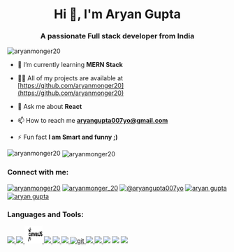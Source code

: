 <h1 align="center">Hi 👋, I'm Aryan Gupta</h1>
<h3 align="center">A passionate Full stack developer from India</h3>

<p align="left"> <img src="https://komarev.com/ghpvc/?username=aryanmonger20" alt="aryanmonger20" /> </p>

- 🌱 I’m currently learning **MERN Stack**

- 👨‍💻 All of my projects are available at [https://github.com/aryanmonger20](https://github.com/aryanmonger20)

- 💬 Ask me about **React**

- 📫 How to reach me **aryangupta007yo@gmail.com**

- ⚡ Fun fact **I am Smart and funny ;)**

<p><img align="left" src="https://github-readme-stats.vercel.app/api/top-langs/?username=aryanmonger20&layout=compact" alt="aryanmonger20" /></p>

<p>&nbsp;<img align="center" src="https://github-readme-stats.vercel.app/api?username=aryanmonger20&show_icons=true" alt="aryanmonger20" /></p>

<p align="left">
<h3 align="left">Connect with me:</h3>
<a href="https://instagram.com/aryanmonger20" target="blank"><img align="center" src="https://cdn.jsdelivr.net/npm/simple-icons@3.0.1/icons/instagram.svg" alt="aryanmonger20" height="30" width="40" /></a>
<a href="https://www.codechef.com/users/aryanmonger_20" target="blank"><img align="center" src="https://cdn.jsdelivr.net/npm/simple-icons@3.1.0/icons/codechef.svg" alt="aryanmonger_20" height="30" width="40" /></a>
<a href="https://www.hackerearth.com/@aryangupta007yo" target="blank"><img align="center" src="https://cdn.jsdelivr.net/npm/simple-icons@3.0.1/icons/hackerearth.svg" alt="@aryangupta007yo" height="30" width="40" /></a>
<a href="https://www.linkedin.com/in/aryan-gupta-0b0286197/" target="blank"><img align="center" src="https://cdn.jsdelivr.net/npm/simple-icons@3.0.1/icons/linkedin.svg" alt="aryan gupta" height="30" width="40" /></a>
<a href="https://www.facebook.com/profile.php?id=100006797169220" target="blank"><img align="center" src="https://cdn.jsdelivr.net/npm/simple-icons@3.0.1/icons/facebook.svg" alt="aryan gupta" height="30" width="40" /></a>

</p>

<h3 align="left">Languages and Tools:</h3>
<p align="left"> <a href="https://developer.android.com" target="_blank"> <img src="https://img.icons8.com/color/48/000000/android-os.png"/> </a> <a href="https://www.cprogramming.com/" target="_blank"> <img src="https://img.icons8.com/color/48/000000/c-programming.png"/> </a> <a href="https://canvasjs.com" target="_blank"> <img src="https://raw.githubusercontent.com/Hardik0307/Hardik0307/master/assets/canvasjs-charts.svg" alt="canvasjs" width="40" height="40"/> </a> <a href="https://www.w3schools.com/cpp/" target="_blank"> <img src="https://img.icons8.com/color/48/000000/c-plus-plus-logo.png"/> </a> <a href="https://www.w3schools.com/css/" target="_blank"> <img src="https://img.icons8.com/color/48/000000/css3.png"/> </a> <a href="https://firebase.google.com/" target="_blank"> <img src="https://img.icons8.com/color/48/000000/firebase.png"/> </a> <a href="https://git-scm.com/" target="_blank"> <img src="https://www.vectorlogo.zone/logos/git-scm/git-scm-icon.svg" alt="git" width="40" height="40"/> </a> <a href="https://www.w3.org/html/" target="_blank"> <img src="https://img.icons8.com/color/48/000000/html-5.png"/> </a> <a href="https://www.mongodb.com/" target="_blank"> <img src="https://img.icons8.com/color/48/000000/mongodb.png"/> </a> <a href="https://nodejs.org" target="_blank"> <img src="https://img.icons8.com/color/48/000000/nodejs.png"/></a> <a href="https://www.photoshop.com/en" target="_blank"> <img src="https://img.icons8.com/fluent/48/000000/adobe-photoshop.png"/></a> <a href="https://reactjs.org/" target="_blank"> <img src="https://img.icons8.com/bubbles/48/000000/react.png"/> </a> </p>



